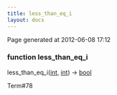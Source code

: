 ```yaml
---
title: less_than_eq_i
layout: docs
---
```


<div class="bottom_right_note">Page generated at 2012-06-08 17:12</div>
<h3><span class="minor">function</span> less_than_eq_i</h3>

less_than_eq_i(<a href="/docs/int.html">int</a>, <a href="/docs/int.html">int</a>) -> <a href="/docs/bool.html">bool</a>
<p></p>

<p><span class="extra_minor">Term#78</span></p>
